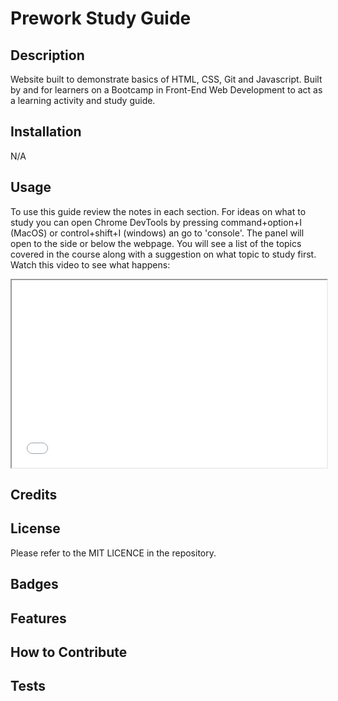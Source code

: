 # Prework Study Guide

## Description

Website built to demonstrate basics of HTML, CSS, Git and Javascript. Built by and for learners on a Bootcamp in Front-End Web Development to act as a learning activity and study guide. 


## Installation

N/A

## Usage

To use this guide review the notes in each section. 
For ideas on what to study you can open Chrome DevTools by pressing command+option+I (MacOS) or control+shift+I (windows) an go to 'console'. The panel will open to the side or below the webpage. You will see a list of the topics covered in the course along with a suggestion on what topic to study first.
Watch this video to see what happens:
<iframe
  src="assets/Opening Chrome DevTools console_default.mp4"
  style="width:100%; height:300px;"
></iframe>

## Credits

## License
Please refer to the MIT LICENCE in the repository.

## Badges


## Features


## How to Contribute


## Tests
